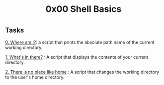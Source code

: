 <h1 align="center">0x00 Shell Basics<h1>

## Tasks

[0. Where am I?](./0-current_working_directory): a script that prints the absolute path name of the current working directory.

[1. What's in there?](./1-listit) : A script that displays the contents of your current directory.

[2. There is no place like home](./2-bring_me_home) : A script that changes the working directory to the user's home directory.
